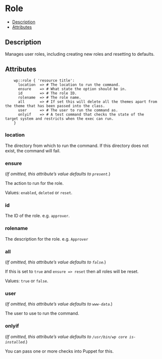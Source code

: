 # Role

* [Description](/classes/role.html#description)
* [Attributes](/classes/role.html#attributes)

## Description

Manages user roles, including creating new roles and resetting to defaults.

## Attributes
```puppet
    wp::role { 'resource title':
      location  => # The location to run the command.
      ensure    => # What state the option should be in.
      id        => # The role ID.
      rolename  => # The role name.
      all       => # If set this will delete all the themes apart from the theme that has been passed into the class.
      user      => # The user to run the command as.
      onlyif    => # A test command that checks the state of the target system and restricts when the exec can run.
    }
```

### location

The directory from which to run the command. If this directory does not exist, the command will fail.

### ensure

(*If omitted, this attribute’s value defaults to `present`.*)

The action to run for the role.

Values: `enabled`, `deleted` or `reset`.

### id

The ID of the role. e.g. `approver`.

### rolename

The description for the role. e.g. `Approver`

### all

(*If omitted, this attribute’s value defaults to `false`.*)

If this is set to `true` and `ensure => reset` then all roles will be reset.

Values: `true` or `false`.

### user

(*If omitted, this attribute’s value defaults to `www-data`.*)

The user to use to run the command.

### onlyif

(*If omitted, this attribute’s value defaults to `/usr/bin/wp core is-installed`.*)

You can pass one or more checks into Puppet for this. 
